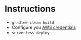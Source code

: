 
# Instructions

- `gradlew clean build`
- Configure you [AWS credentials](https://docs.aws.amazon.com/cli/latest/userguide/cli-environment.html)
- `serverless deploy`